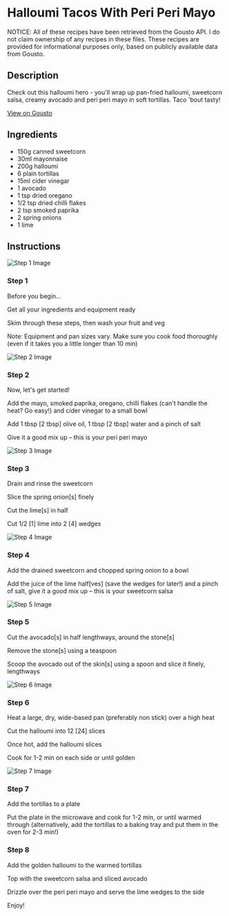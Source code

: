 # Halloumi Tacos With Peri Peri Mayo

NOTICE: All of these recipes have been retrieved from the Gousto API. I do not claim ownership of any recipes in these files. These recipes are provided for informational purposes only, based on publicly available data from Gousto.

## Description

Check out this halloumi hero - you'll wrap up pan-fried halloumi, sweetcorn salsa, creamy avocado and peri peri mayo in soft tortillas. Taco 'bout tasty!

[View on Gousto](https://www.gousto.co.uk/recipes/cookbook/joes-10-min-halloumi-tacos-with-peri-peri-mayo)

## Ingredients

- 150g canned sweetcorn
- 30ml mayonnaise
- 200g halloumi
- 6 plain tortillas
- 15ml cider vinegar
- 1 avocado
- 1 tsp dried oregano
- 1/2 tsp dried chilli flakes
- 2 tsp smoked paprika
- 2 spring onions
- 1 lime

## Instructions

![Step 1 Image](https://production-media.gousto.co.uk/cms/recipe-step-image/Admin-10mm-Step-1-1654707228369-x200.jpg)

### Step 1

Before you begin...

Get all your ingredients and equipment ready

Skim through these steps, then wash your fruit and veg

Note: Equipment and pan sizes vary. Make sure you cook food thoroughly (even if it takes you a little longer than 10 min)

![Step 2 Image](https://production-media.gousto.co.uk/cms/recipe-step-image/Step-2-1580808016065-x200.jpg)

### Step 2

Now, let's get started!

Add the mayo, smoked paprika, oregano, chilli flakes (can't handle the heat? Go easy!) and cider vinegar to a small bowl

Add 1 tbsp <span class="text-danger">[2 tbsp]</span> olive oil, 1 tbsp <span class="text-danger">[2 tbsp]</span> water and a pinch of salt

Give it a good mix up – this is your peri peri mayo

![Step 3 Image](https://production-media.gousto.co.uk/cms/recipe-step-image/Step-3--1580808020911-x200.jpg)

### Step 3

Drain and rinse the sweetcorn

Slice the spring onion<span class="text-danger">[s]</span> finely

Cut the lime<span class="text-danger">[s]</span> in half

Cut 1/2<span class="text-danger"> [1]</span> lime into 2 <span class="text-danger">[4]</span> wedges

![Step 4 Image](https://production-media.gousto.co.uk/cms/recipe-step-image/Step-4-1580808025261-x200.jpg)

### Step 4

Add the drained sweetcorn and chopped spring onion to a bowl

Add the juice of the lime half<span class="text-danger">[ves]</span> (save the wedges for later!) and a pinch of salt, give it a good mix up – this is your sweetcorn salsa

![Step 5 Image](https://production-media.gousto.co.uk/cms/recipe-step-image/Step-5-1580808030130-x200.jpg)

### Step 5

Cut the avocado<span class="text-danger">[s]</span> in half lengthways, around the stone<span class="text-danger">[s]</span>

Remove the stone<span class="text-danger">[s]</span> using a teaspoon

Scoop the avocado out of the skin<span class="text-danger">[s]</span> using a spoon and slice it finely, lengthways

![Step 6 Image](https://production-media.gousto.co.uk/cms/recipe-step-image/Step-6-1580808034460-x200.jpg)

### Step 6

Heat a large, dry, wide-based pan (preferably non stick) over a high heat

Cut the halloumi into 12 <span class="text-danger">[24]</span> slices

Once hot, add the halloumi slices

Cook for 1-2 min on each side or until golden

![Step 7 Image](https://production-media.gousto.co.uk/cms/recipe-step-image/Step-7-1580808038783-x200.jpg)

### Step 7

Add the tortillas to a plate

Put the plate in the microwave and cook for 1-2 min, or until warmed through (alternatively, add the tortillas to a baking tray and put them in the oven for 2-3 min!)

### Step 8

Add the golden halloumi to the warmed tortillas

Top with the sweetcorn salsa and sliced avocado

Drizzle over the peri peri mayo and serve the lime wedges to the side

Enjoy!

